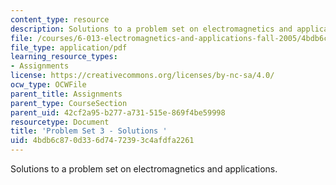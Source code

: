 ```yaml
---
content_type: resource
description: Solutions to a problem set on electromagnetics and applications.
file: /courses/6-013-electromagnetics-and-applications-fall-2005/4bdb6c870d336d7472393c4afdfa2261_ps3_solution.pdf
file_type: application/pdf
learning_resource_types:
- Assignments
license: https://creativecommons.org/licenses/by-nc-sa/4.0/
ocw_type: OCWFile
parent_title: Assignments
parent_type: CourseSection
parent_uid: 42cf2a95-b277-a731-515e-869f4be59998
resourcetype: Document
title: 'Problem Set 3 - Solutions '
uid: 4bdb6c87-0d33-6d74-7239-3c4afdfa2261
---
```

Solutions to a problem set on electromagnetics and applications.